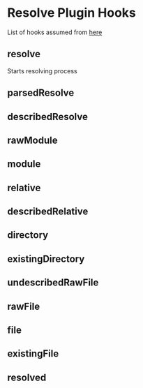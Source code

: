 # Resolve Plugin Hooks

List of hooks assumed from [here](https://github.com/webpack/enhanced-resolve/blob/635c2c7e33910bb89845bbeb8ef2c4eda36527f2/lib/ResolverFactory.js#L152-L167)

## resolve

Starts resolving process

## parsedResolve

## describedResolve

## rawModule

## module

## relative

## describedRelative

## directory

## existingDirectory

## undescribedRawFile

## rawFile

## file

## existingFile

## resolved
